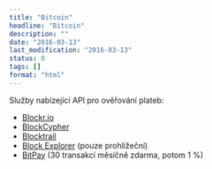 ```yaml
---
title: "Bitcoin"
headline: "Bitcoin"
description: ""
date: "2016-03-13"
last_modification: "2016-03-13"
status: 0
tags: []
format: "html"
---
```


<p>Služby nabízející API pro ověřování plateb:</p>

<ul>
  <li><a href="http://blockr.io/documentation/api">Blockr.io</a></li>
  
  <li><a href="http://dev.blockcypher.com/">BlockCypher</a></li>
  
  <li><a href="https://www.blocktrail.com/api">Blocktrail</a></li>
  
  <li><a href="https://blockexplorer.com/api">Block Explorer</a> (pouze prohlížeční)</li>
  
  <li><a href="https://bitpay.com/api">BitPay</a> (30 transakcí měsíčně zdarma, potom 1 %)</li>
</ul>